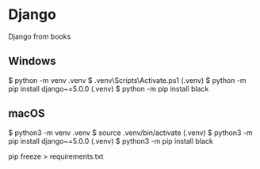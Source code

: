 # Django

Django from books

## Windows

$ python -m venv .venv
$ .venv\Scripts\Activate.ps1
(.venv) $ python -m pip install django~=5.0.0
(.venv) $ python -m pip install black

## macOS

$ python3 -m venv .venv
$ source .venv/bin/activate
(.venv) $ python3 -m pip install django~=5.0.0
(.venv) $ python3 -m pip install black


pip freeze > requirements.txt

